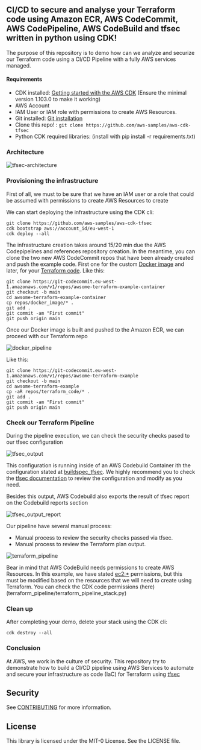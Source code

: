 ## CI/CD to secure and analyse your Terraform code using Amazon ECR, AWS CodeCommit, AWS CodePipeline, AWS CodeBuild and tfsec written in python using CDK!
The purpose of this repository is to demo how can we analyze and securize our Terraform code using a CI/CD Pipeline with a fully AWS services managed.

#### Requirements
  - CDK installed: [Getting started with the AWS CDK](https://docs.aws.amazon.com/cdk/latest/guide/getting_started.html) (Ensure the minimal version 1.103.0 to make it working)
  - AWS Account
  - IAM User or IAM role with permissions to create AWS Resources.
  - Git installed: [Git installation](https://git-scm.com/book/en/v2/Getting-Started-Installing-Git)
  - Clone this repo! : `git clone https://github.com/aws-samples/aws-cdk-tfsec`
  - Python CDK required libraries: (install with pip install -r requirements.txt)

### Architecture
![tfsec-architecture](images/tfsec.png)

###  Provisioning the infrastructure

First of all, we must to be sure that we have an IAM user or a role that could be assumed with permissions to create AWS Resources to create

We can start deploying the infrastructure using the CDK cli:

```
git clone https://github.com/aws-samples/aws-cdk-tfsec
cdk bootstrap aws://account_id/eu-west-1
cdk deploy --all
```
The infrastructure creation takes around 15/20 min due the AWS Codepipelines and references repository creation. In the meantime, you can clone the two new AWS CodeCommit repos that have been already created and push the example code. First one for the custom [Docker image](repos/docker_image) and later, for your [Terraform code](repos/terraform_code). 
Like this:
```
git clone https://git-codecommit.eu-west-1.amazonaws.com/v1/repos/awsome-terraform-example-container
git checkout -b main
cd awsome-terraform-example-container
cp repos/docker_image/* .
git add .
git commit -am "First commit"
git push origin main
```
Once our Docker image is built and pushed to the Amazon ECR, we can proceed with our Terraform repo

![docker_pipeline](images/docker_pipeline.png)

Like this:
```
git clone https://git-codecommit.eu-west-1.amazonaws.com/v1/repos/awsome-terraform-example
git checkout -b main
cd awsome-terraform-example
cp -aR repos/terraform_code/* .
git add .
git commit -am "First commit"
git push origin main
```

### Check our Terraform Pipeline

During the pipeline execution, we can check the security checks pased to our tfsec configuration 

![tfsec_output](images/tfsec_output.png)

This configuration is running inside of an AWS Codebuild Container ith the configuration stated at [buildspec_tfsec](terraform_pipeline/terraform_pipeline_stack.py#L53-#L90). We highly recommend you to check the [tfsec documentation](https://tfsec.dev/docs/aws/home/) to review the configuration and modify as you need.

Besides this output, AWS Codebuild also exports the result of tfsec report on the Codebuild reports section

![tfsec_output_report](images/tfsec_report.png)

Our pipeline have several manual process:
- Manual process to review the security checks passed via tfsec.
- Manual process to review the Terraform plan output.

![terraform_pipeline](images/terraform_pipeline.png)

Bear in mind that AWS CodeBuild needs permissions to create AWS Resources. In this example, we have stated [ec2:*](terraform_pipeline/terraform_pipeline_stack.py#L144-#L152) permissions, but this must be modified based on the resources that we will need to create using Terraform. You can check the CDK code permissions (here)(terraform_pipeline/terraform_pipeline_stack.py)

###  Clean up
After completing your demo, delete your stack using the CDK cli:
```
cdk destroy --all
```

### Conclusion

At AWS, we work in the culture of security. This repository try to demonstrate how to build a CI/CD pipeline using AWS Services to automate and secure your infrastructure as code (IaC) for Terraform using [tfsec](https://tfsec.dev)


## Security

See [CONTRIBUTING](CONTRIBUTING.md#security-issue-notifications) for more information.

## License

This library is licensed under the MIT-0 License. See the LICENSE file.